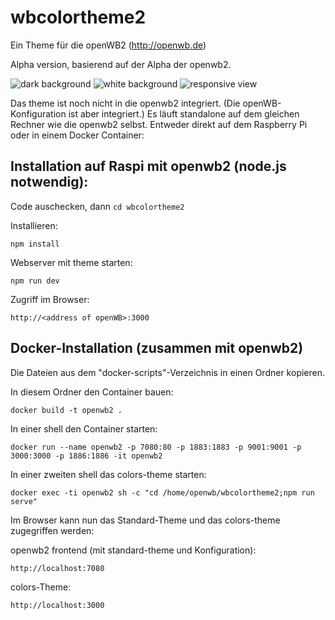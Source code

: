 # wbcolortheme2
Ein Theme für die openWB2 (http://openwb.de)

Alpha version, basierend auf der Alpha der openwb2.

![dark background](colors1.png)
![white background](colors2.png)
![responsive view](colors3.png)

Das theme ist noch nicht in die openwb2 integriert. (Die openWB-Konfiguration ist aber integriert.) Es läuft standalone auf dem gleichen Rechner wie die openwb2 selbst. Entweder direkt auf dem Raspberry Pi oder in einem Docker Container:

## Installation auf Raspi mit openwb2 (node.js notwendig):

Code auschecken, dann ```cd wbcolortheme2```

Installieren:
```
npm install
```

Webserver mit theme starten:
```
npm run dev
```

Zugriff im Browser:
```
http://<address of openWB>:3000
``` 

## Docker-Installation (zusammen mit openwb2)

Die Dateien aus dem "docker-scripts"-Verzeichnis in einen Ordner kopieren.

In diesem Ordner den Container bauen:
``` 
docker build -t openwb2 . 
```

In einer shell den Container starten:
``` 
docker run --name openwb2 -p 7080:80 -p 1883:1883 -p 9001:9001 -p 3000:3000 -p 1886:1886 -it openwb2 
```

In einer zweiten shell das colors-theme starten:
``` 
docker exec -ti openwb2 sh -c "cd /home/openwb/wbcolortheme2;npm run serve" 
```

Im Browser kann nun das Standard-Theme und das colors-theme zugegriffen werden:

openwb2 frontend (mit standard-theme und Konfiguration):
``` 
http://localhost:7080 
```

colors-Theme:
``` 
http://localhost:3000 
```

